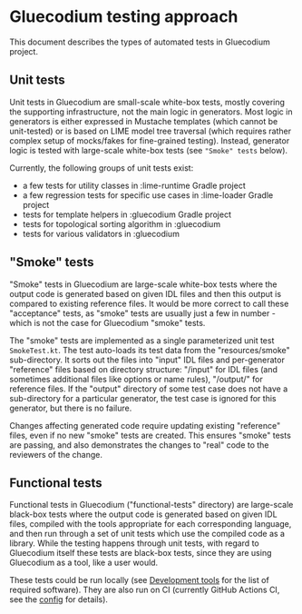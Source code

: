 Gluecodium testing approach
===========================

This document describes the types of automated tests in Gluecodium project.

Unit tests
----------

Unit tests in Gluecodium are small-scale white-box tests, mostly covering the supporting infrastructure, not the main
logic in generators. Most logic in generators is either expressed in Mustache templates (which cannot be unit-tested) or
is based on LIME model tree traversal (which requires rather complex setup of mocks/fakes for fine-grained testing).
Instead, generator logic is tested with large-scale white-box tests (see `"Smoke" tests` below).

Currently, the following groups of unit tests exist:
* a few tests for utility classes in :lime-runtime Gradle project
* a few regression tests for specific use cases in :lime-loader Gradle project
* tests for template helpers in :gluecodium Gradle project
* tests for topological sorting algorithm in :gluecodium
* tests for various validators in :gluecodium

"Smoke" tests
-------------

"Smoke" tests in Gluecodium are large-scale white-box tests where the output code is generated based on given IDL files
and then this output is compared to existing reference files. It would be more correct to call these "acceptance" tests,
as "smoke" tests are usually just a few in number - which is not the case for Gluecodium "smoke" tests.

The "smoke" tests are implemented as a single parameterized unit test `SmokeTest.kt`. The test auto-loads its test data
from the "resources/smoke" sub-directory. It sorts out the files into "input" IDL files and per-generator "reference"
files based on directory structure: "<test-name>/input" for IDL files (and sometimes additional files like options or
name rules), "<test-name>/output/<generator-name>" for reference files. If the "output" directory of some test case does
not have a sub-directory for a particular generator, the test case is ignored for this generator, but there is no
failure.
  
Changes affecting generated code require updating existing "reference" files, even if no new "smoke" tests are created.
This ensures "smoke" tests are passing, and also demonstrates the changes to "real" code to the reviewers of the change.

Functional tests
----------------

Functional tests in Gluecodium ("functional-tests" directory) are large-scale black-box tests where the output code is
generated based on given IDL files, compiled with the tools appropriate for each corresponding language, and then run
through a set of unit tests which use the compiled code as a library. While the testing happens through unit tests, with
regard to Gluecodium itself these tests are black-box tests, since they are using Gluecodium as a tool, like a user
would.

These tests could be run locally (see [Development tools](development_tools.md) for the list of required software). They
are also run on CI (currently GitHub Actions CI, see the [config](../../.github/workflows/functional-tests.yml) for
details).
